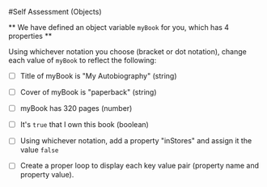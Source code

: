 
#Self Assessment (Objects)

** We have defined an object variable `myBook` for you, which has 4 properties **


 Using whichever notation you choose (bracket or dot notation), change each value of `myBook` to reflect the following:

* [ ] Title of myBook is "My Autobiography" (string)

* [ ] Cover of myBook is "paperback" (string)

* [ ] myBook has 320 pages (number)

* [ ] It's `true` that I own this book (boolean)



* [ ] Using whichever notation, add a property "inStores" and assign it the value `false`

* [ ] Create a proper loop to display each key value pair (property name and property value).